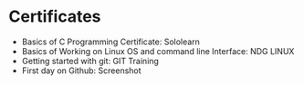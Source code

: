 # Certificates
* Basics of C Programming Certificate: Sololearn
* Basics of Working on Linux OS and command line Interface: NDG LINUX
* Getting started with git: GIT Training
* First day on Github: Screenshot
